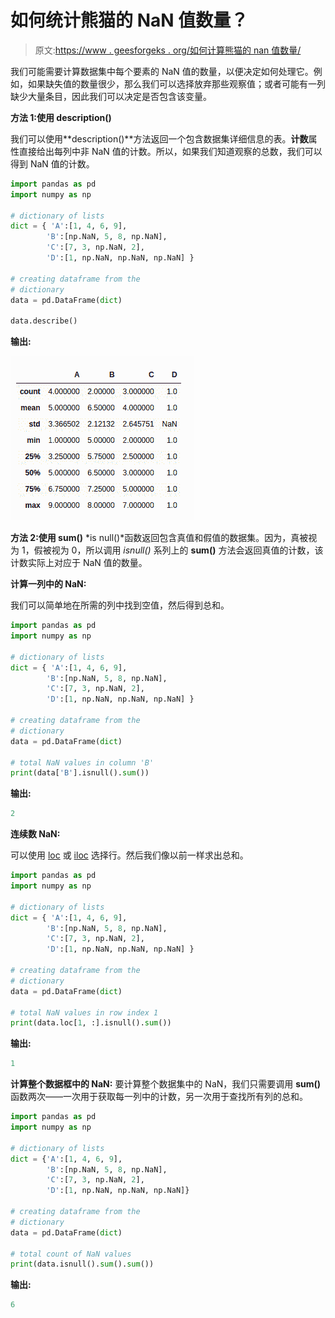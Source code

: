 # 如何统计熊猫的 NaN 值数量？

> 原文:[https://www . geesforgeks . org/如何计算熊猫的 nan 值数量/](https://www.geeksforgeeks.org/how-to-count-the-number-of-nan-values-in-pandas/)

我们可能需要计算数据集中每个要素的 NaN 值的数量，以便决定如何处理它。例如，如果缺失值的数量很少，那么我们可以选择放弃那些观察值；或者可能有一列缺少大量条目，因此我们可以决定是否包含该变量。

**方法 1:使用 description()**

我们可以使用**description()**方法返回一个包含数据集详细信息的表。**计数**属性直接给出每列中非 NaN 值的计数。所以，如果我们知道观察的总数，我们可以得到 NaN 值的计数。

```py
import pandas as pd 
import numpy as np

# dictionary of lists 
dict = { 'A':[1, 4, 6, 9], 
        'B':[np.NaN, 5, 8, np.NaN], 
        'C':[7, 3, np.NaN, 2],
        'D':[1, np.NaN, np.NaN, np.NaN] } 

# creating dataframe from the
# dictionary 
data = pd.DataFrame(dict) 

data.describe()
```

**输出:**

![pandas-count-nan-1](img/78de0fee752d2c4a7de8f4409a019787.png)

**方法 2:使用 sum()**
*is null()*函数返回包含真值和假值的数据集。因为，真被视为 1，假被视为 0，所以调用 *isnull()* 系列上的 **sum()** 方法会返回真值的计数，该计数实际上对应于 NaN 值的数量。

**计算一列中的 NaN:**

我们可以简单地在所需的列中找到空值，然后得到总和。

```py
import pandas as pd
import numpy as np

# dictionary of lists 
dict = { 'A':[1, 4, 6, 9], 
        'B':[np.NaN, 5, 8, np.NaN], 
        'C':[7, 3, np.NaN, 2],
        'D':[1, np.NaN, np.NaN, np.NaN] } 

# creating dataframe from the
# dictionary 
data = pd.DataFrame(dict) 

# total NaN values in column 'B'
print(data['B'].isnull().sum())
```

**输出:**

```py
2
```

**连续数 NaN:**

可以使用 [loc](https://www.geeksforgeeks.org/python-pandas-extracting-rows-using-loc/) 或 [iloc](https://www.geeksforgeeks.org/python-extracting-rows-using-pandas-iloc/) 选择行。然后我们像以前一样求出总和。

```py
import pandas as pd 
import numpy as np

# dictionary of lists 
dict = { 'A':[1, 4, 6, 9],
        'B':[np.NaN, 5, 8, np.NaN], 
        'C':[7, 3, np.NaN, 2],
        'D':[1, np.NaN, np.NaN, np.NaN] }   

# creating dataframe from the 
# dictionary 
data = pd.DataFrame(dict) 

# total NaN values in row index 1
print(data.loc[1, :].isnull().sum())
```

**输出:**

```py
1
```

**计算整个数据框中的 NaN:**
要计算整个数据集中的 NaN，我们只需要调用 **sum()** 函数两次——一次用于获取每一列中的计数，另一次用于查找所有列的总和。

```py
import pandas as pd 
import numpy as np

# dictionary of lists 
dict = {'A':[1, 4, 6, 9],
        'B':[np.NaN, 5, 8, np.NaN],
        'C':[7, 3, np.NaN, 2],
        'D':[1, np.NaN, np.NaN, np.NaN]} 

# creating dataframe from the
# dictionary 
data = pd.DataFrame(dict) 

# total count of NaN values
print(data.isnull().sum().sum())
```

**输出:**

```py
6
```